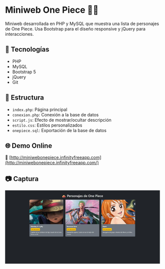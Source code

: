 # Miniweb One Piece 🏴‍☠️

Miniweb desarrollada en PHP y MySQL que muestra una lista de personajes de One Piece. Usa Bootstrap para el diseño responsive y jQuery para interacciones.

## 🔧 Tecnologías
- PHP
- MySQL
- Bootstrap 5
- jQuery
- Git

## 📂 Estructura
- `index.php`: Página principal
- `conexion.php`: Conexión a la base de datos
- `script.js`: Efecto de mostrar/ocultar descripción
- `estilo.css`: Estilos personalizados
- `onepiece.sql`: Exportación de la base de datos

## 🌐 Demo Online
🔗 [http://miniwebonepiece.infinityfreeapp.com](http://miniwebonepiece.infinityfreeapp.com/)

## 📷 Captura
![Captura de la web](assets/img/captura.png)
